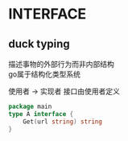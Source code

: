 # INTERFACE

## duck typing

描述事物的外部行为而非内部结构  
go属于结构化类型系统

使用者 -> 实现者
接口由使用者定义

```go
package main
type A interface {
    Get(url string) string
}
```